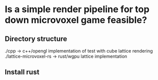 # Is a simple render pipeline for top down microvoxel game feasible? 
## Directory structure
./cpp -> c++/opengl implementation of test with cube lattice rendering
./lattice-microvoxel-rs -> rust/wgpu lattice implementation

## Install rust

